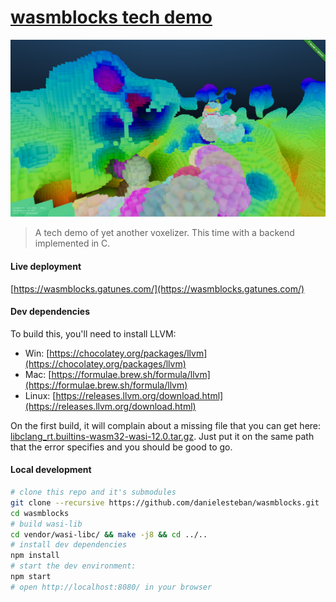 [wasmblocks tech demo](https://wasmblocks.gatunes.com/)
==

[![screenshot](screenshot.png)](https://wasmblocks.gatunes.com/)

> A tech demo of yet another voxelizer. This time with a backend implemented in C.

#### Live deployment

[https://wasmblocks.gatunes.com/](https://wasmblocks.gatunes.com/)

#### Dev dependencies

To build this, you'll need to install LLVM:

 * Win: [https://chocolatey.org/packages/llvm](https://chocolatey.org/packages/llvm)
 * Mac: [https://formulae.brew.sh/formula/llvm](https://formulae.brew.sh/formula/llvm)
 * Linux: [https://releases.llvm.org/download.html](https://releases.llvm.org/download.html)

On the first build, it will complain about a missing file that you can get here:
[libclang_rt.builtins-wasm32-wasi-12.0.tar.gz](https://github.com/WebAssembly/wasi-sdk/releases/download/wasi-sdk-12/libclang_rt.builtins-wasm32-wasi-12.0.tar.gz). Just put it on the same path that the error specifies and you should be good to go.

#### Local development

```bash
# clone this repo and it's submodules
git clone --recursive https://github.com/danielesteban/wasmblocks.git
cd wasmblocks
# build wasi-lib
cd vendor/wasi-libc/ && make -j8 && cd ../..
# install dev dependencies
npm install
# start the dev environment:
npm start
# open http://localhost:8080/ in your browser
```
